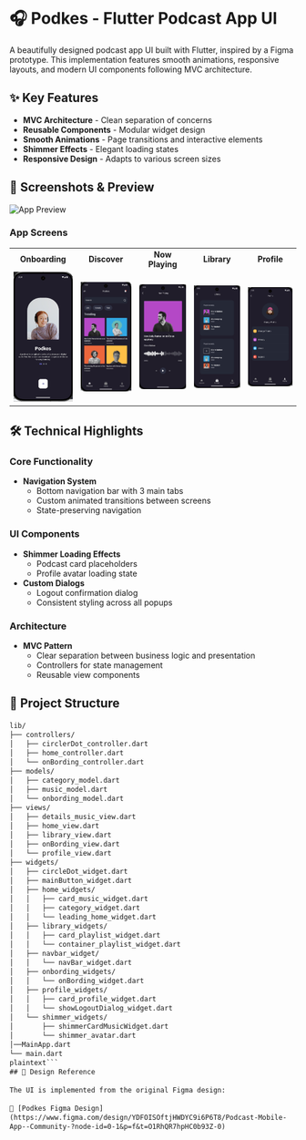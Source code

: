 # 🎧 Podkes - Flutter Podcast App UI

A beautifully designed podcast app UI built with Flutter, inspired by a Figma prototype. This implementation features smooth animations, responsive layouts, and modern UI components following MVC architecture.

## ✨ Key Features

- **MVC Architecture** - Clean separation of concerns
- **Reusable Components** - Modular widget design
- **Smooth Animations** - Page transitions and interactive elements
- **Shimmer Effects** - Elegant loading states
- **Responsive Design** - Adapts to various screen sizes

## 📱 Screenshots & Preview

![App Preview](assets/preview.gif)

### App Screens

<table>
  <tr>
    <td align="center"><strong>Onboarding</strong></td>
    <td align="center"><strong>Discover</strong></td>
    <td align="center"><strong>Now Playing</strong></td>
    <td align="center"><strong>Library</strong></td>
    <td align="center"><strong>Profile</strong></td>
  </tr>
  <tr>
    <td><img src="assets/screenshots/onbording.png" width="160"></td>
    <td><img src="assets/screenshots/Discover.png" width="160"></td>
    <td><img src="assets/screenshots/music.png" width="160"></td>
    <td><img src="assets/screenshots/Library.png" width="160"></td>
    <td><img src="assets/screenshots/Profile.png" width="160"></td>
  </tr>
</table>

## 🛠 Technical Highlights

### Core Functionality
- **Navigation System**
  - Bottom navigation bar with 3 main tabs
  - Custom animated transitions between screens
  - State-preserving navigation

### UI Components
- **Shimmer Loading Effects**
  - Podcast card placeholders
  - Profile avatar loading state
- **Custom Dialogs**
  - Logout confirmation dialog
  - Consistent styling across all popups

### Architecture
- **MVC Pattern**
  - Clear separation between business logic and presentation
  - Controllers for state management
  - Reusable view components

## 📂 Project Structure

```plaintext
lib/
├── controllers/
│   ├── circlerDot_controller.dart
│   ├── home_controller.dart
│   └── onBording_controller.dart
├── models/
│   ├── category_model.dart
│   ├── music_model.dart
│   └── onbording_model.dart
├── views/
│   ├── details_music_view.dart
│   ├── home_view.dart
│   ├── library_view.dart
│   ├── onBording_view.dart
│   └── profile_view.dart
├── widgets/
│   ├── circleDot_widget.dart
│   ├── mainButton_widget.dart
│   ├── home_widgets/
│   │   ├── card_music_widget.dart
│   │   ├── category_widget.dart
│   │   └── leading_home_widget.dart
│   ├── library_widgets/
│   │   ├── card_playlist_widget.dart
│   │   └── container_playlist_widget.dart
│   ├── navbar_widget/
│   │   └── navBar_widget.dart
│   ├── onbording_widgets/
│   │   └── onBording_widget.dart
│   ├── profile_widgets/
│   │   ├── card_profile_widget.dart
│   │   └── showLogoutDialog_widget.dart
│   └── shimmer_widgets/
│       ├── shimmerCardMusicWidget.dart
│       └── shimmer_avatar.dart
│──MainApp.dart
└── main.dart
plaintext```
## 🎨 Design Reference

The UI is implemented from the original Figma design:

🔗 [Podkes Figma Design](https://www.figma.com/design/YDFOISOftjHWDYC9i6P6T8/Podcast-Mobile-App--Community-?node-id=0-1&p=f&t=O1RhQR7hpHC0b93Z-0)

